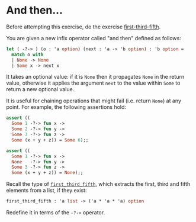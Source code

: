 # And then...

Before attempting this exercise, do the exercise [first-third-fifth](../first-third-fifth/README.md).

You are given a new infix operator called "and then" defined as follows:

```ocaml
let ( -?-> ) (o : 'a option) (next : 'a -> 'b option) : 'b option =
  match o with
  | None -> None
  | Some x -> next x
```

It takes an optional value: if it is `None` then it propagates `None` in the return value, otherwise it applies the argument `next` to the value within `Some` to return a new optional value.

It is useful for chaining operations that might fail (i.e. return `None`) at any point. For example, the following assertions hold:

```ocaml
assert ((
  Some 1 -?-> fun x ->
  Some 2 -?-> fun y ->
  Some 3 -?-> fun z ->
  Some (x + y + z)) = Some 6);;

assert ((
  Some 1 -?-> fun x ->
  None   -?-> fun y ->
  Some 3 -?-> fun z ->
  Some (x + y + z)) = None);;
```

Recall the type of [`first_third_fifth`](../first-third-fifth/README.md), which extracts the first, third and fifth elements from a list, if they exist:
```ocaml
first_third_fifth : 'a list -> ('a * 'a * 'a) option 
```
Redefine it in terms of the `-?->` operator. 
